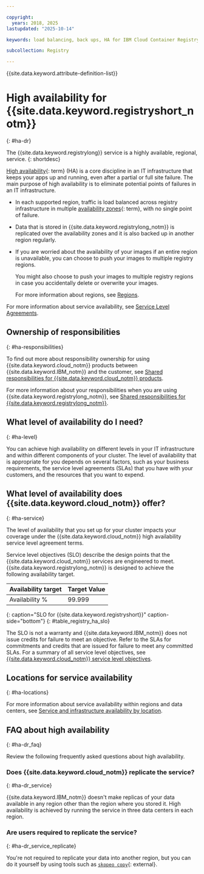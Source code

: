 ```yaml
---

copyright:
  years: 2018, 2025
lastupdated: "2025-10-14"

keywords: load balancing, back ups, HA for IBM Cloud Container Registry, DR for IBM Cloud Container Registry, high availability for IBM Cloud Container Registry, disaster recovery for IBM Cloud Container Registry, failover for IBM Cloud Container Registry, high availability, replicate the data, replicate the service, availability, responsibilities, location, service, region

subcollection: Registry

---
```


{{site.data.keyword.attribute-definition-list}}

# High availability for {{site.data.keyword.registryshort_notm}}
{: #ha-dr}

The {{site.data.keyword.registrylong}} service is a highly available, regional, service.
{: shortdesc}

[High availability](#x2284708){: term} (HA) is a core discipline in an IT infrastructure that keeps your apps up and running, even after a partial or full site failure. The main purpose of high availability is to eliminate potential points of failures in an IT infrastructure.

- In each supported region, traffic is load balanced across registry infrastructure in multiple [availability zones](#x7018171){: term}, with no single point of failure.
- Data that is stored in {{site.data.keyword.registrylong_notm}} is replicated over the availability zones and it is also backed up in another region regularly.
- If you are worried about the availability of your images if an entire region is unavailable, you can choose to push your images to multiple registry regions.

    You might also choose to push your images to multiple registry regions in case you accidentally delete or overwrite your images.

    For more information about regions, see [Regions](/docs/Registry?topic=Registry-registry_overview#registry_regions).

For more information about service availability, see [Service Level Agreements](/docs/overview?topic=overview-slas).

## Ownership of responsibilities
{: #ha-responsibilities}

To find out more about responsibility ownership for using {{site.data.keyword.cloud_notm}} products between {{site.data.keyword.IBM_notm}} and the customer, see [Shared responsibilities for {{site.data.keyword.cloud_notm}} products](/docs/overview?topic=overview-shared-responsibilities).

For more information about your responsibilities when you are using {{site.data.keyword.registrylong_notm}}, see [Shared responsibilities for {{site.data.keyword.registrylong_notm}}](/docs/Registry?topic=Registry-registry_responsibilities).

## What level of availability do I need?
{: #ha-level}

You can achieve high availability on different levels in your IT infrastructure and within different components of your cluster. The level of availability that is appropriate for you depends on several factors, such as your business requirements, the service level agreements (SLAs) that you have with your customers, and the resources that you want to expend.

## What level of availability does {{site.data.keyword.cloud_notm}} offer?
{: #ha-service}

The level of availability that you set up for your cluster impacts your coverage under the {{site.data.keyword.cloud_notm}} high availability service level agreement terms.

Service level objectives (SLO) describe the design points that the {{site.data.keyword.cloud_notm}} services are engineered to meet. {{site.data.keyword.registrylong_notm}} is designed to achieve the following availability target.

| Availability target | Target Value |
|---------------------|--------------|
| Availability % | 99.999 |
{: caption="SLO for {{site.data.keyword.registryshort}}" caption-side="bottom"}
{: #table_registry_ha_slo}

The SLO is not a warranty and {{site.data.keyword.IBM_notm}} does not issue credits for failure to meet an objective. Refer to the SLAs for commitments and credits that are issued for failure to meet any committed SLAs. For a summary of all service level objectives, see [{{site.data.keyword.cloud_notm}} service level objectives](/docs/resiliency?topic=resiliency-slo).

## Locations for service availability
{: #ha-locations}

For more information about service availability within regions and data centers, see [Service and infrastructure availability by location](/docs/overview?topic=overview-services_region).

## FAQ about high availability
{: #ha-dr_faq}

Review the following frequently asked questions about high availability.

### Does {{site.data.keyword.cloud_notm}} replicate the service?
{: #ha-dr_service}

{{site.data.keyword.IBM_notm}} doesn't make replicas of your data available in any region other than the region where you stored it. High availability is achieved by running the service in three data centers in each region.

### Are users required to replicate the service?
{: #ha-dr_service_replicate}

You're not required to replicate your data into another region, but you can do it yourself by using tools such as [`skopeo copy`](https://github.com/containers/skopeo/blob/main/docs/skopeo-copy.1.md){: external}.
